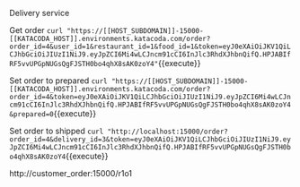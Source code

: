 Delivery service

Get order
`curl "https://[[HOST_SUBDOMAIN]]-15000-[[KATACODA_HOST]].environments.katacoda.com/order?order_id=4&user_id=1&restaurant_id=1&food_id=1&token=eyJ0eXAiOiJKV1QiLCJhbGciOiJIUzI1NiJ9.eyJpZCI6Mi4wLCJncm91cCI6InJlc3RhdXJhbnQifQ.HPJABIfRF5vvUPGpNUGsQgFJSTH0bo4qhX8sAK0zoY4"`{{execute}}

Set order to prepared
`curl "https://[[HOST_SUBDOMAIN]]-15000-[[KATACODA_HOST]].environments.katacoda.com/order?order_id=4&token=eyJ0eXAiOiJKV1QiLCJhbGciOiJIUzI1NiJ9.eyJpZCI6Mi4wLCJncm91cCI6InJlc3RhdXJhbnQifQ.HPJABIfRF5vvUPGpNUGsQgFJSTH0bo4qhX8sAK0zoY4&prepared=0`{{execute}}

Set order to shipped
`curl "http://localhost:15000/order?order_id=4&delivery_id=3&token=eyJ0eXAiOiJKV1QiLCJhbGciOiJIUzI1NiJ9.eyJpZCI6Mi4wLCJncm91cCI6InJlc3RhdXJhbnQifQ.HPJABIfRF5vvUPGpNUGsQgFJSTH0bo4qhX8sAK0zoY4`{{execute}}


http://customer_order:15000/r1o1
